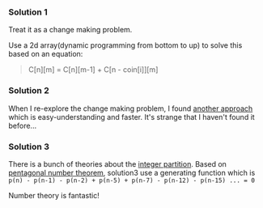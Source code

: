 ### Solution 1

Treat it as a change making problem.

Use a 2d array(dynamic programming from bottom to up) to solve this
based on an equation:

> C[n][m] = C[n][m-1] + C[n - coin[i]][m]

### Solution 2

When I re-explore the change making problem,
I found [another approach][1] which is easy-understanding and faster.
It's strange that I haven't found it before...

### Solution 3

There is a bunch of theories about the [integer partition][2].
Based on [pentagonal number theorem][3], solution3 use a generating function
which is `p(n) - p(n-1) - p(n-2) + p(n-5) + p(n-7) - p(n-12) - p(n-15) ... = 0`

Number theory is fantastic!

[1]: http://www.mathblog.dk/project-euler-31-combinations-english-currency-denominations/
[2]: https://en.wikipedia.org/wiki/Partition_(number_theory)
[3]: https://en.wikipedia.org/wiki/Pentagonal_number_theorem

